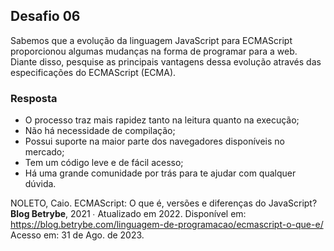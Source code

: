 ## Desafio 06

 Sabemos que a evolução da linguagem JavaScript para ECMAScript proporcionou algumas mudanças na forma de programar para a web. Diante disso, pesquise as principais vantagens dessa evolução através das especificações do ECMAScript (ECMA).

 ### Resposta

- O processo traz mais rapidez tanto na leitura quanto na execução;
- Não há necessidade de compilação;
- Possui suporte na maior parte dos navegadores disponíveis no mercado;
- Tem um código leve e de fácil acesso;
- Há uma grande comunidade por trás para te ajudar com qualquer dúvida.

NOLETO, Caio. ECMAScript: O que é, versões e diferenças do JavaScript?**Blog Betrybe**, 2021 ∙ Atualizado em 2022. Disponível em: <https://blog.betrybe.com/linguagem-de-programacao/ecmascript-o-que-e/>  Acesso em: 31 de Ago. de 2023.



